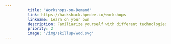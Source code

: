 ```yaml
---
          title: "Workshops-on-Demand"
          link: https://hackshack.hpedev.io/workshops  
          linkname: Learn on your own
          description: Familiarize yourself with different technologies using Jupyter Notebooks for a unique, hands-on technical training experience.  
          priority: 2
          image: '/img/skillup/wod.svg'
---
```

          
